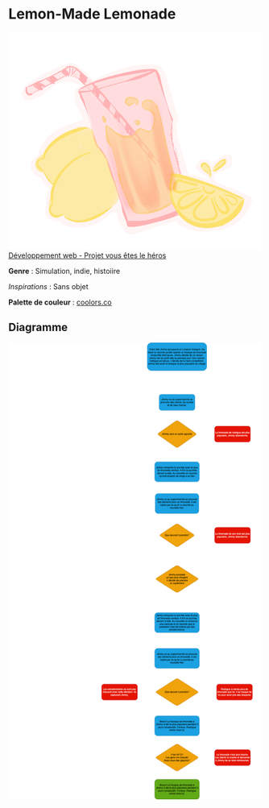 # Lemon-Made Lemonade
![Logo](./assets/media/logo_blanc.png)
[Développement web - Projet vous êtes le héros](https://smnarnold.com/projets/vous-etes-le-heros)

__Genre__ : Simulation, indie, histoiire

_Inspirations_ : Sans objet

__Palette de couleur__ : [coolors.co](https://coolors.co/ac8167-feb2b4-fedcdc-fbf2f2-ffeaa2-fce16d-fcd639)

## Diagramme
![Diagramme](./schema/schema.png)
